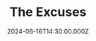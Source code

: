 ---
video:
  type: vimeo
  id: 959832303
speaker:
  permalink: bart-wilkins
  name: Bart Wilkins
title: The Excuses
image: https://i.imgur.com/WZnia4j.png
date: 2024-06-16T14:30:00.000Z
series: "messengers"
---
